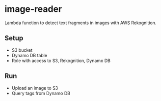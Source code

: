 # image-reader
Lambda function to detect text fragments in images with AWS Rekognition.

## Setup
- S3 bucket
- Dynamo DB table
- Role with access to S3, Rekognition, Dynamo DB

## Run
- Upload an image to S3
- Query tags from Dynamo DB